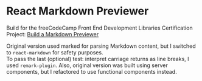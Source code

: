 # React Markdown Previewer

Build for the freeCodeCamp Front End Development Libraries Certification
Project: [Build a Markdown Previewer](https://www.freecodecamp.org/learn/front-end-development-libraries/front-end-development-libraries-projects/build-a-markdown-previewer)

Original version used marked for parsing Markdown content, but I switched to `react-markdown` for safety purposes.  
To pass the last (optional) test: interpret carriage returns as line breaks, I used `remark-plugin`.
Also, original version was built using server components, but I refactored to use functional components instead.

